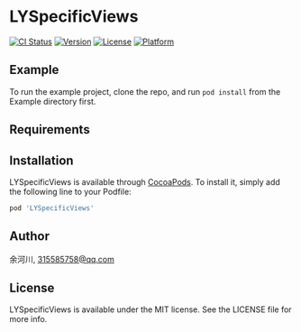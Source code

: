 # LYSpecificViews

[![CI Status](https://img.shields.io/travis/余河川/LYSpecificViews.svg?style=flat)](https://travis-ci.org/余河川/LYSpecificViews)
[![Version](https://img.shields.io/cocoapods/v/LYSpecificViews.svg?style=flat)](https://cocoapods.org/pods/LYSpecificViews)
[![License](https://img.shields.io/cocoapods/l/LYSpecificViews.svg?style=flat)](https://cocoapods.org/pods/LYSpecificViews)
[![Platform](https://img.shields.io/cocoapods/p/LYSpecificViews.svg?style=flat)](https://cocoapods.org/pods/LYSpecificViews)

## Example

To run the example project, clone the repo, and run `pod install` from the Example directory first.

## Requirements

## Installation

LYSpecificViews is available through [CocoaPods](https://cocoapods.org). To install
it, simply add the following line to your Podfile:

```ruby
pod 'LYSpecificViews'
```

## Author

余河川, 315585758@qq.com

## License

LYSpecificViews is available under the MIT license. See the LICENSE file for more info.
